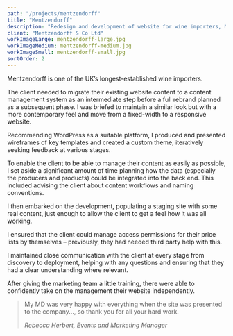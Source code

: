 ```yaml
---
path: "/projects/mentzendorff"
title: "Mentzendorff"
description: "Redesign and development of website for wine importers, Mentzendorff"
client: "Mentzendorff & Co Ltd"
workImageLarge: mentzendorff-large.jpg
workImageMedium: mentzendorff-medium.jpg
workImageSmall: mentzendorff-small.jpg
sortOrder: 2
---
```


Mentzendorff is one of the UK’s longest-established wine importers.

The client needed to migrate their existing website content to a content management system as an intermediate step before a full rebrand planned as a subsequent phase. I was briefed to maintain a similar look but with a more contemporary feel and move from a fixed-width to a responsive website.

Recommending WordPress as a suitable platform, I produced and presented wireframes of key templates and created a custom theme, iteratively seeking feedback at various stages.

To enable the client to be able to manage their content as easily as possible, I set aside a significant amount of time planning how the data (especially the producers and products) could be integrated into the back end. This included advising the client about content workflows and naming conventions.

I then embarked on the development, populating a staging site with some real content, just enough to allow the client to get a feel how it was all working.

I ensured that the client could manage access permissions for their price lists by themselves – previously, they had needed third party help with this.

I maintained close communication with the client at every stage from discovery to deployment, helping with any questions and ensuring that they had a clear understanding where relevant.

After giving the marketing team a little training, there were able to confidently take on the management their website independently.

> My MD was very happy with everything when the site was presented to the company..., so thank you for all your hard work.
>
> <cite> Rebecca Herbert, Events and Marketing Manager</cite>
